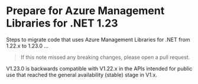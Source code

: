 # Prepare for Azure Management Libraries for .NET 1.23 #

Steps to migrate code that uses Azure Management Libraries for .NET from 1.22.x to 1.23.0 ...

> If this note missed any breaking changes, please open a pull request.


V1.23.0 is backwards compatible with V1.22.x in the APIs intended for public use that reached the general availability (stable) stage in V1.x. 
